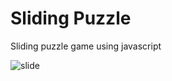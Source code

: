 # Sliding Puzzle

Sliding puzzle game using javascript

![slide](https://github.com/SiapaLupa/sliding-puzzle/assets/110075636/422408b4-7d71-4895-8da2-97a2faf6923b)
